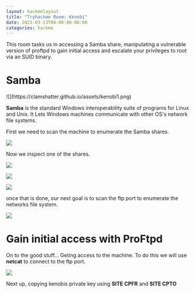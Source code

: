 ```yaml
---
layout: hackmelayout
title: "Tryhackme Room: Kenobi"
date: 2021-03-13T00:00:00-08:00 
categories: hackme
---
```

This room tasks us  in accessing a Samba share, manipulating a vulnerable version of proftpd to gain initial access and escalate your privileges to root via an SUID binary.

<h1>Samba</h1>
![](https://clamshatter.github.io/assets/kenobi1.png)

__Samba__ is the standard Windows interoperability suite of programs for Linux and Unix. It Lets Windows machines communicate with other OS's network file systems.

First we need to scan the machine to enumerate the Samba shares.

![](https://clamshatter.github.io/assets/kenobi2.png)

Now we inspect one of the shares.

![](https://clamshatter.github.io/assets/kenobi3.png)

![](https://clamshatter.github.io/assets/kenobi4.png)

![](https://clamshatter.github.io/assets/kenobi5.png)

once that is done, our next goal is to scan the ftp port to enumerate the networks file system.

![](https://clamshatter.github.io/assets/kenobi6.png)

<h1> Gain initial access with ProFtpd</h1>

On to the good stuff... Geting access to the machine. To do this we will use __netcat__ to connect to the ftp port.

![](https://clamshatter.github.io/assets/kenobi7.png)

Next up, copying kenobis private key using __SITE CPFR__ and __SITE CPTO__